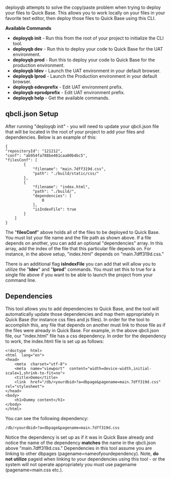 deployqb attempts to solve the copy/paste problem when trying to deploy your files to Quick Base.  This allows you to work locally on your files in your favorite text editor, then deploy those files to Quick Base using this CLI.

**Available Commands**

 - **deployqb init** - Run this from the root of your project to initialize the CLI tool. 
 - **deployqb dev** - Run this to deploy your code to Quick Base for the UAT environment. 
 - **deployqb prod** - Run this to deploy your code to Quick Base for the production environment. 
 - **deployqb ldev** - Launch the UAT environment in your default browser. 
 - **deployqb lprod** - Launch the Production environment in your default browser.
 - **deployqb edevprefix** - Edit UAT environment prefix.
 - **deployqb eprodprefix** - Edit UAT environment prefix.
 - **deployqb help** - Get the available commands.

## qbcli.json Setup
After running "deployqb init" - you will need to update your qbcli.json file that will be located in the root of your project to add your files and dependencies.  Below is an example of this:

	{
	"repositoryId": "121212",
	"conf": "ab954fa788be461caa00b4bc5",
	"filesConf": [
			{
				"filename": "main.7dff319d.css",
				"path": "./build/static/css/"
			},
			{
				"filename": "index.html",
				"path": "./build/",
				"dependencies": [
					0
				],
				"isIndexFile": true
			}
		]
	}

The "**filesConf**" above holds all of the files to be deployed to Quick Base.  You must list your file name and the file path as shown above.  If a file depends on another, you can add an optional "dependencies" array.  In this array, add the index of the file that this particular file depends on.  For instance, in the above setup, "index.html" depends on "main.7dff319d.css."

There is an additional flag **isIndexFile** you can add that will allow you to utilize the "**ldev**" and "**lprod**" commands.  You must set this to true for a single file above if you want to be able to launch the project from your command line.

## Dependencies
This tool allows you to add dependencies to Quick Base, and the tool will automatically update those dependencies and map them appropriately in Quick Base (for instance css files and js files).  In order for the tool to accomplish this, any file that depends on another must link to those file as if the files were already in Quick Base.  For example, in the above qbcli.json file, our "index.html" file has a css dependency.  In order for the dependency to work, the index.html file is set up as follows:

	<!doctype  html>
	<html  lang="en">
	<head>
		<meta  charset="utf-8">
		<meta  name="viewport"  content="width=device-width,initial-scale=1,shrink-to-fit=no">
		<title>Demo</title>
		<link  href="/db/<yourdbid>?a=dbpage&pagename=main.7dff319d.css"  rel="stylesheet">
	</head>
	<body>
		<h1>Dummy content</h1>
	</body>
	</html>

You can see the following dependency:

```/db/<yourdbid>?a=dbpage&pagename=main.7dff319d.css```

Notice the dependency is set up as if it was in Quick Base already and notice the name of the dependency **matches** the name in the qbcli.json above "main.7dff319d.css."  Dependencies in this tool assume you are linking to other dbpages (pagename=nameofyourdependency).  Note, **do not utilize** pageid when linking to your dependencies using this tool - or the system will not operate appropriately you must use pagename (pagename=main.css etc.). 




